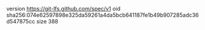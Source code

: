 version https://git-lfs.github.com/spec/v1
oid sha256:074e62597898e325da59261a4da5bcb641187fe1b49b907285adc36d547875cc
size 388
